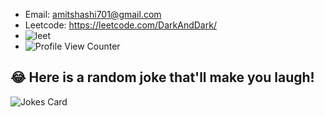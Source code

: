 
- Email: amitshashi701@gmail.com
- Leetcode: https://leetcode.com/DarkAndDark/
- ![leet](https://user-images.githubusercontent.com/73923245/232561950-c41b7cf0-c1c0-4ce4-9228-7bde81b19434.JPG)
- ![Profile View Counter](https://komarev.com/ghpvc/?username=Your_GitHub_Username)
## 😂 Here is a random joke that'll make you laugh!
![Jokes Card](https://readme-jokes.vercel.app/api)
